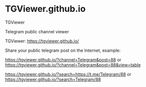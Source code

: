 # TGViewer.github.io
TGViewer

Telegram public channel viewer

TGViewer: https://tgviewer.github.io/


Share your public telegram post on the Internet, example:

https://tgviewer.github.io/?channel=Telegram&post=88 or https://tgviewer.github.io/?channel=Telegram&post=88&view=table

https://tgviewer.github.io/?search=https://t.me/Telegram/88 or https://tgviewer.github.io/?search=Telegram/88
